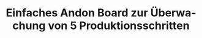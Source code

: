 ---
layout: article
title: Einfaches Andon Board zur Überwachung von 5 Produktionsschritten
description: 
  - Bei dieser Vorlage handelt es sich um eine Übersicht von fünf verschiedenen Produktionsschritten zu einem Auftrag. Mittels einer Andon Board Anzeige (Ampelfarbschema) werden die einzelnen Stationen farblich gekennzeichnet. So wird auf einen Blick ersichtlich, an welcher Station der Linie alles planmäßig läuft oder an welcher ein Problem aufgetreten ist und seit welcher Zeit dieses besteht. Zusätzlich wird der Auftragsstatus in Echtzeit abgebildet. Entfernen Sie das hinterlegte Timer Script und fügen Sie Ihre Datenquelle hinzu, um diese Visualisierung für Ihre Zwecke verwenden zu können.
lang: de
weight: 500
isDraft: false
ref: Production_Process_Andon
carousel: 
category:
  - Empfohlen
  - Produktion
  - Andon
  - Warnung
  - Prozess
image: Production_Process_Andon_DE.png
download: Production_Process_Andon_DE.pbmx
overview_description:
overview_benefits:
overview_data_sources:
---